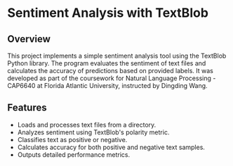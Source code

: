 # Sentiment Analysis with TextBlob
## Overview
This project implements a simple sentiment analysis tool using the TextBlob Python library. The program evaluates the sentiment of text files and calculates the accuracy of predictions based on provided labels. It was developed as part of the coursework for Natural Language Processing - CAP6640 at Florida Atlantic University, instructed by Dingding Wang.

## Features
- Loads and processes text files from a directory.
- Analyzes sentiment using TextBlob's polarity metric.
- Classifies text as positive or negative.
- Calculates accuracy for both positive and negative text samples.
- Outputs detailed performance metrics.
